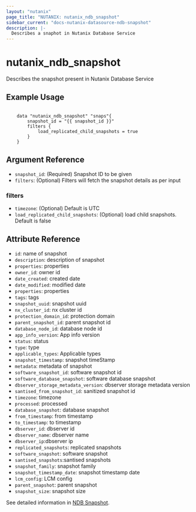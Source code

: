 ```yaml
---
layout: "nutanix"
page_title: "NUTANIX: nutanix_ndb_snapshot"
sidebar_current: "docs-nutanix-datasource-ndb-snapshot"
description: |-
  Describes a snaphot in Nutanix Database Service
---
```


# nutanix_ndb_snapshot

Describes the snapshot present in Nutanix Database Service

## Example Usage

```hcl

    data "nutanix_ndb_snapshot" "snaps"{
        snapshot_id = "{{ snapshot_id }}"
        filters {
            load_replicated_child_snapshots = true
        }
    }
```

## Argument Reference

* `snapshot_id`: (Required) Snapshot ID to be given
* `filters`: (Optional) Filters will fetch the snapshot details as per input 

### filters
* `timezone`: (Optional) Default is UTC
* `load_replicated_child_snapshots`: (Optional) load child snapshots. Default is false

## Attribute Reference

* `id`: name of snapshot
* `description`: description of snapshot
* `properties`: properties 
* `owner_id`: owner id 
* `date_created`: created date
* `date_modified`: modified date
* `properties`: properties 
* `tags`: tags
* `snapshot_uuid`: snapshot uuid 
* `nx_cluster_id`: nx cluster id
* `protection_domain_id`: protection domain
* `parent_snapshot_id`: parent snapshot id
* `database_node_id`: database node id
* `app_info_version`: App info version
* `status`: status
* `type`: type
* `applicable_types`: Applicable types
* `snapshot_timestamp`: snapshot timeStamp
* `metadata`: metadata of snapshot 
* `software_snapshot_id`: software snapshot id
* `software_database_snapshot`: software database snapshot
* `dbserver_storage_metadata_version`: dbserver storage metadata version
* `santised_from_snapshot_id`: sanitized  snapshot id
* `timezone`: timezone
* `processed`: processed
* `database_snapshot`: database snapshot
* `from_timestamp`: from timestamp
* `to_timestamp`: to timestamp
* `dbserver_id`: dbserver id
* `dbserver_name`: dbserver name
* `dbserver_ip`:dbserver ip
* `replicated_snapshots`: replicated snapshots
* `software_snapshot`: software snapshot
* `santised_snapshots`:santised snapshots
* `snapshot_family`: snapshot family
* `snapshot_timestamp_date`: snapshot timestamp date
* `lcm_config`: LCM config
* `parent_snapshot`: parent snapshot
* `snapshot_size`: snapshot size

See detailed information in [NDB Snapshot](https://www.nutanix.dev/api_references/ndb/#/d50fb18097051-get-snapshot-by-value-type).